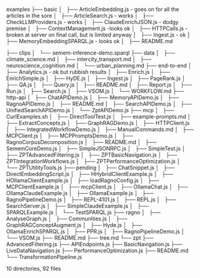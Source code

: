 examples
├── basic
│   ├── ArticleEmbedding.js - goes on for all the articles in the sore
│   ├── ArticleSearch.js - works
│   ├── CheckLLMProviders.js - works
│   ├── ClaudeEnrichJSON.js - dodgy premise
│   ├── ContextManagement.js -looks ok
│   ├── HTTPCalls.js - broken at server on final call, but is limited anyway
│   ├── Ingest.js - ok
│   ├── MemoryEmbeddingSPARQL.js - looks ok
│   ├── README.md

├── clips
│   └── semem-inference-demo.sparql
├── data
│   ├── climate_science.md
│   ├── intercity_transport.md
│   ├── neuroscience_cognition.md
│   └── urban_planning.md
├── end-to-end
│   ├── Analytics.js - ok but rubbish results
│   ├── Enrich.js
│   ├── EnrichSimple.js
│   ├── HyDE.js
│   ├── Ingest.js
│   ├── PageRank.js
│   ├── QA.js
│   ├── Query.js
│   ├── README.md
│   ├── Report.js
│   ├── Run.js
│   ├── Search.js
│   ├── VSOM.js
│   └── WORKFLOW.md
├── http-api
│   ├── ChatAPIDemo.js
│   ├── MemoryAPIDemo.js
│   ├── RagnoAPIDemo.js
│   ├── README.md
│   ├── SearchAPIDemo.js
│   ├── UnifiedSearchAPIDemo.js
│   └── ZptAPIDemo.js
├── mcp
│   ├── CurlExamples.sh
│   ├── DirectToolTest.js
│   ├── example-prompts.md
│   ├── ExtractConcepts.js
│   ├── GraphRAGDemo.js
│   ├── HTTPClient.js
│   ├── IntegratedWorkflowDemo.js
│   ├── ManualCommands.md
│   ├── MCPClient.js
│   ├── MCPPromptsDemo.js
│   ├── RagnoCorpusDecomposition.js
│   ├── README.md
│   ├── SememCoreDemo.js
│   ├── SimpleJSONRPC.js
│   ├── SimpleTest.js
│   ├── ZPTAdvancedFiltering.js
│   ├── ZPTBasicNavigation.js
│   ├── ZPTIntegrationWorkflows.js
│   ├── ZPTPerformanceOptimization.js
│   └── ZPTUtilityTools.js
├── pending
│   ├── ChatSnippet.js
│   ├── DirectEmbeddingScript.js
│   ├── HHybridClientExample.js
│   ├── HOllamaClientExample.js
│   ├── loadRagnoConfig.js
│   ├── MCPClientExample.js
│   ├── mcpClient.js
│   ├── OllamaChat.js
│   ├── OllamaClaudeExample.js
│   ├── OllamaExample.js
│   ├── RagnoPipelineDemo.js
│   ├── REPL-4101.js
│   ├── REPL.js
│   ├── SearchServer.js
│   ├── SimpleClaudeExample.js
│   ├── SPARQLExample.js
│   └── TestSPARQL.js
├── ragno
│   ├── AnalyseGraph.js
│   ├── Communities.js
│   ├── GraphRAGConceptAugment.js
│   ├── Hyde.js
│   ├── OllamaEnrichSPARQL.js
│   ├── PPR.js
│   ├── RagnoPipelineDemo.js
│   └── VSOM.js
├── README.md
├── tree.md
└── zpt
    ├── AdvancedFiltering.js
    ├── APIEndpoints.js
    ├── BasicNavigation.js
    ├── LiveDataNavigation.js
    ├── PerformanceOptimization.js
    ├── README.md
    └── TransformationPipeline.js

10 directories, 92 files
